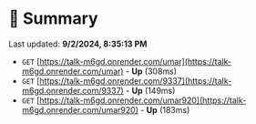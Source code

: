 # 📖 Summary
Last updated: **9/2/2024, 8:35:13 PM**

- `GET` [https://talk-m6gd.onrender.com/umar](https://talk-m6gd.onrender.com/umar) - **Up** (308ms)
- `GET` [https://talk-m6gd.onrender.com/9337](https://talk-m6gd.onrender.com/9337) - **Up** (149ms)
- `GET` [https://talk-m6gd.onrender.com/umar920](https://talk-m6gd.onrender.com/umar920) - **Up** (183ms)
